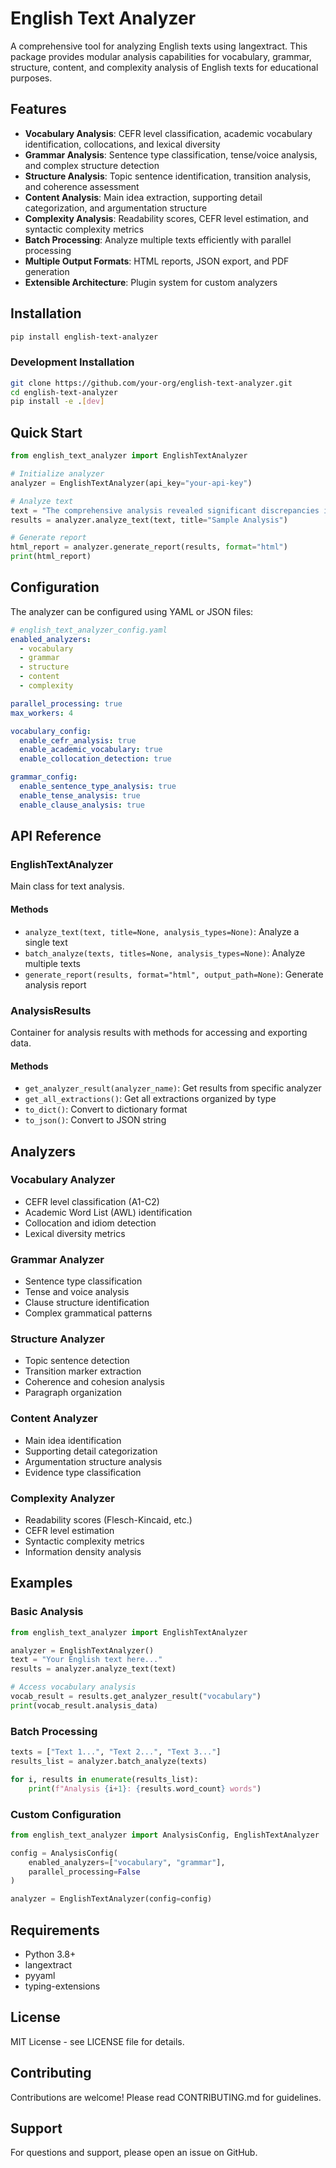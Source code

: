 # English Text Analyzer

A comprehensive tool for analyzing English texts using langextract. This package provides modular analysis capabilities for vocabulary, grammar, structure, content, and complexity analysis of English texts for educational purposes.

## Features

- **Vocabulary Analysis**: CEFR level classification, academic vocabulary identification, collocations, and lexical diversity
- **Grammar Analysis**: Sentence type classification, tense/voice analysis, and complex structure detection
- **Structure Analysis**: Topic sentence identification, transition analysis, and coherence assessment
- **Content Analysis**: Main idea extraction, supporting detail categorization, and argumentation structure
- **Complexity Analysis**: Readability scores, CEFR level estimation, and syntactic complexity metrics
- **Batch Processing**: Analyze multiple texts efficiently with parallel processing
- **Multiple Output Formats**: HTML reports, JSON export, and PDF generation
- **Extensible Architecture**: Plugin system for custom analyzers

## Installation

```bash
pip install english-text-analyzer
```

### Development Installation

```bash
git clone https://github.com/your-org/english-text-analyzer.git
cd english-text-analyzer
pip install -e .[dev]
```

## Quick Start

```python
from english_text_analyzer import EnglishTextAnalyzer

# Initialize analyzer
analyzer = EnglishTextAnalyzer(api_key="your-api-key")

# Analyze text
text = "The comprehensive analysis revealed significant discrepancies in the data."
results = analyzer.analyze_text(text, title="Sample Analysis")

# Generate report
html_report = analyzer.generate_report(results, format="html")
print(html_report)
```

## Configuration

The analyzer can be configured using YAML or JSON files:

```yaml
# english_text_analyzer_config.yaml
enabled_analyzers:
  - vocabulary
  - grammar
  - structure
  - content
  - complexity

parallel_processing: true
max_workers: 4

vocabulary_config:
  enable_cefr_analysis: true
  enable_academic_vocabulary: true
  enable_collocation_detection: true

grammar_config:
  enable_sentence_type_analysis: true
  enable_tense_analysis: true
  enable_clause_analysis: true
```

## API Reference

### EnglishTextAnalyzer

Main class for text analysis.

#### Methods

- `analyze_text(text, title=None, analysis_types=None)`: Analyze a single text
- `batch_analyze(texts, titles=None, analysis_types=None)`: Analyze multiple texts
- `generate_report(results, format="html", output_path=None)`: Generate analysis report

### AnalysisResults

Container for analysis results with methods for accessing and exporting data.

#### Methods

- `get_analyzer_result(analyzer_name)`: Get results from specific analyzer
- `get_all_extractions()`: Get all extractions organized by type
- `to_dict()`: Convert to dictionary format
- `to_json()`: Convert to JSON string

## Analyzers

### Vocabulary Analyzer
- CEFR level classification (A1-C2)
- Academic Word List (AWL) identification
- Collocation and idiom detection
- Lexical diversity metrics

### Grammar Analyzer
- Sentence type classification
- Tense and voice analysis
- Clause structure identification
- Complex grammatical patterns

### Structure Analyzer
- Topic sentence detection
- Transition marker extraction
- Coherence and cohesion analysis
- Paragraph organization

### Content Analyzer
- Main idea identification
- Supporting detail categorization
- Argumentation structure analysis
- Evidence type classification

### Complexity Analyzer
- Readability scores (Flesch-Kincaid, etc.)
- CEFR level estimation
- Syntactic complexity metrics
- Information density analysis

## Examples

### Basic Analysis

```python
from english_text_analyzer import EnglishTextAnalyzer

analyzer = EnglishTextAnalyzer()
text = "Your English text here..."
results = analyzer.analyze_text(text)

# Access vocabulary analysis
vocab_result = results.get_analyzer_result("vocabulary")
print(vocab_result.analysis_data)
```

### Batch Processing

```python
texts = ["Text 1...", "Text 2...", "Text 3..."]
results_list = analyzer.batch_analyze(texts)

for i, results in enumerate(results_list):
    print(f"Analysis {i+1}: {results.word_count} words")
```

### Custom Configuration

```python
from english_text_analyzer import AnalysisConfig, EnglishTextAnalyzer

config = AnalysisConfig(
    enabled_analyzers=["vocabulary", "grammar"],
    parallel_processing=False
)

analyzer = EnglishTextAnalyzer(config=config)
```

## Requirements

- Python 3.8+
- langextract
- pyyaml
- typing-extensions

## License

MIT License - see LICENSE file for details.

## Contributing

Contributions are welcome! Please read CONTRIBUTING.md for guidelines.

## Support

For questions and support, please open an issue on GitHub.